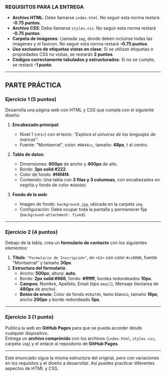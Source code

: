 
### **REQUISITOS PARA LA ENTREGA**  

- **Archivo HTML**: Debe llamarse `index.html`. No seguir esta norma restará **-0.75 puntos**.  
- **Archivo CSS**: Debe llamarse `styles.css`. No seguir esta norma restará **-0.75 puntos**.  
- **Carpeta de imágenes**: Llamada `img`, donde deben incluirse todas las imágenes y el favicon. No seguir esta norma restará **-0.75 puntos**.  
- **Uso exclusivo de etiquetas vistas en clase**: Si se utilizan etiquetas o propiedades CSS no vistas, se restarán **2 puntos**.  
- **Códigos correctamente tabulados y estructurados**: Si no se cumple, se restará **-1 punto**.  

---

## **PARTE PRÁCTICA**

### **Ejercicio 1 (5 puntos)**  

Desarrolla una página web con HTML y CSS que cumpla con el siguiente diseño:

1. **Encabezado principal**:  
   - Nivel 1 (`<h1>`) con el texto: _"Explora el universo de los lenguajes de marcas"_.  
   - Fuente: "Montserrat", color: `#0044cc`, tamaño: **48px**, t al centro.  

2. **Tabla de datos**:  
   - Dimensiones: **600px** de ancho y **400px** de alto.  
   - Borde: **3px solid #222**.  
   - Color de fondo: **#f4f4f4**.  
   - Contenido: Una tabla con **3 filas y 3 columnas**, con encabezados en negrita y fondo de color `#dddddd`.  

3. **Fondo de la web**:  
   - Imagen de fondo: `background.jpg`, ubicada en la carpeta `img`.  
   - Configuración: Debe ocupar toda la pantalla y permanecer fija (`background-attachment: fixed`).  

---

### **Ejercicio 2 (4 puntos)**  

Debajo de la tabla, crea un **formulario de contacto** con los siguientes elementos:

1. **Título**: `"Formulario de Inscripción"`, en `<h2>` con color `#cc0000`, fuente "Montserrat" y tamaño **30px**.  
2. **Estructura del formulario**:  
   - Ancho: **500px**, altura: **auto**.  
   - Borde: **2px solid #666**, fondo: **#ffffff**, bordes redondeados **10px**.  
   - **Campos**: Nombre, Apellido, Email (tipo `email`), Mensaje (textarea de **480px** de ancho).  
   - **Botón de envío**: Color de fondo `#28a745`, texto blanco, tamaño **16px**, ancho **200px** y borde redondeado **5px**.  

---

### **Ejercicio 3 (1 punto)**  

Publica la web en **GitHub Pages** para que se pueda acceder desde cualquier dispositivo.  
Entrega un **archivo comprimido** con los archivos (`index.html`, `styles.css`, carpeta `img`) y el enlace al repositorio de **GitHub Pages**.  

---

Este enunciado sigue la misma estructura del original, pero con variaciones en los requisitos y el diseño a desarrollar. Así puedes practicar diferentes aspectos de HTML y CSS.